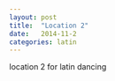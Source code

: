 ```yaml
---
layout: post
title:  "Location 2"
date:   2014-11-2
categories: latin
---
```


location 2 for latin dancing